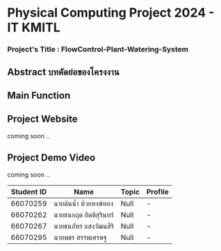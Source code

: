 # Physical Computing Project 2024 - IT KMITL
### Project's Title : FlowControl-Plant-Watering-System

## Abstract บทคัดย่อของโครงงาน

## Main Function

## Project Website
coming soon ..

## Project Demo Video
coming soon ..

|Student ID|Name|Topic|Profile|
|--|--|--|--|
| 66070259 | นายต้นนํ้า ห้วยหงษ์ทอง | Null | - |
| 66070262 | นายธนกฤต กิตติสุรินทร์ | Null | - |
| 66070267 | นายธนภัทร แสงวัฒนสิริ | Null | - |
| 66070295 | นายพชร สรรพเศรษฐ | Null | - |
